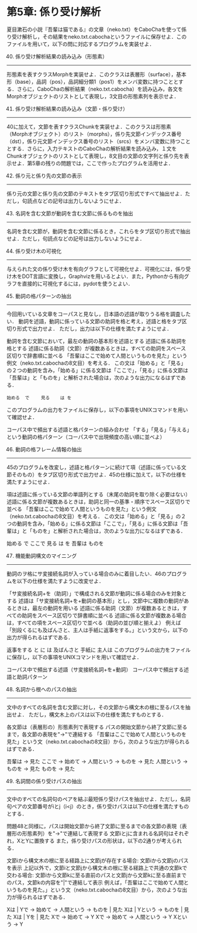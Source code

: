第5章: 係り受け解析
===
夏目漱石の小説『吾輩は猫である』の文章（neko.txt）をCaboChaを使って係り受け解析し，その結果をneko.txt.cabochaというファイルに保存せよ．このファイルを用いて，以下の問に対応するプログラムを実装せよ．

40. 係り受け解析結果の読み込み（形態素）
---
形態素を表すクラスMorphを実装せよ．このクラスは表層形（surface），基本形（base），品詞（pos），品詞細分類1（pos1）をメンバ変数に持つこととする．さらに，CaboChaの解析結果（neko.txt.cabocha）を読み込み，各文をMorphオブジェクトのリストとして表現し，3文目の形態素列を表示せよ．

41. 係り受け解析結果の読み込み（文節・係り受け）
---
40に加えて，文節を表すクラスChunkを実装せよ．このクラスは形態素（Morphオブジェクト）のリスト（morphs），係り先文節インデックス番号（dst），係り元文節インデックス番号のリスト（srcs）をメンバ変数に持つこととする．さらに，入力テキストのCaboChaの解析結果を読み込み，１文をChunkオブジェクトのリストとして表現し，8文目の文節の文字列と係り先を表示せよ．第5章の残りの問題では，ここで作ったプログラムを活用せよ．

42. 係り元と係り先の文節の表示
---
係り元の文節と係り先の文節のテキストをタブ区切り形式ですべて抽出せよ．ただし，句読点などの記号は出力しないようにせよ．

43. 名詞を含む文節が動詞を含む文節に係るものを抽出
---
名詞を含む文節が，動詞を含む文節に係るとき，これらをタブ区切り形式で抽出せよ．ただし，句読点などの記号は出力しないようにせよ．

44. 係り受け木の可視化
---
与えられた文の係り受け木を有向グラフとして可視化せよ．可視化には，係り受け木をDOT言語に変換し，Graphvizを用いるとよい．また，Pythonから有向グラフを直接的に可視化するには，pydotを使うとよい．

45. 動詞の格パターンの抽出
---
今回用いている文章をコーパスと見なし，日本語の述語が取りうる格を調査したい． 動詞を述語，動詞に係っている文節の助詞を格と考え，述語と格をタブ区切り形式で出力せよ． ただし，出力は以下の仕様を満たすようにせよ．

動詞を含む文節において，最左の動詞の基本形を述語とする
述語に係る助詞を格とする
述語に係る助詞（文節）が複数あるときは，すべての助詞をスペース区切りで辞書順に並べる
「吾輩はここで始めて人間というものを見た」という例文（neko.txt.cabochaの8文目）を考える． この文は「始める」と「見る」の２つの動詞を含み，「始める」に係る文節は「ここで」，「見る」に係る文節は「吾輩は」と「ものを」と解析された場合は，次のような出力になるはずである．

```始める  で```　　
```見る    は を```

このプログラムの出力をファイルに保存し，以下の事項をUNIXコマンドを用いて確認せよ．

コーパス中で頻出する述語と格パターンの組み合わせ
「する」「見る」「与える」という動詞の格パターン（コーパス中で出現頻度の高い順に並べよ）

46. 動詞の格フレーム情報の抽出
---
45のプログラムを改変し，述語と格パターンに続けて項（述語に係っている文節そのもの）をタブ区切り形式で出力せよ．45の仕様に加えて，以下の仕様を満たすようにせよ．

項は述語に係っている文節の単語列とする（末尾の助詞を取り除く必要はない）
述語に係る文節が複数あるときは，助詞と同一の基準・順序でスペース区切りで並べる
「吾輩はここで始めて人間というものを見た」という例文（neko.txt.cabochaの8文目）を考える． この文は「始める」と「見る」の２つの動詞を含み，「始める」に係る文節は「ここで」，「見る」に係る文節は「吾輩は」と「ものを」と解析された場合は，次のような出力になるはずである．

始める  で      ここで
見る    は を   吾輩は ものを

47. 機能動詞構文のマイニング
---
動詞のヲ格にサ変接続名詞が入っている場合のみに着目したい．46のプログラムを以下の仕様を満たすように改変せよ．

「サ変接続名詞+を（助詞）」で構成される文節が動詞に係る場合のみを対象とする
述語は「サ変接続名詞+を+動詞の基本形」とし，文節中に複数の動詞があるときは，最左の動詞を用いる
述語に係る助詞（文節）が複数あるときは，すべての助詞をスペース区切りで辞書順に並べる
述語に係る文節が複数ある場合は，すべての項をスペース区切りで並べる（助詞の並び順と揃えよ）
例えば「別段くるにも及ばんさと、主人は手紙に返事をする。」という文から，以下の出力が得られるはずである．

返事をする      と に は        及ばんさと 手紙に 主人は
このプログラムの出力をファイルに保存し，以下の事項をUNIXコマンドを用いて確認せよ．

コーパス中で頻出する述語（サ変接続名詞+を+動詞）
コーパス中で頻出する述語と助詞パターン

48. 名詞から根へのパスの抽出
---
文中のすべての名詞を含む文節に対し，その文節から構文木の根に至るパスを抽出せよ． ただし，構文木上のパスは以下の仕様を満たすものとする．

各文節は（表層形の）形態素列で表現する
パスの開始文節から終了文節に至るまで，各文節の表現を"->"で連結する
「吾輩はここで始めて人間というものを見た」という文（neko.txt.cabochaの8文目）から，次のような出力が得られるはずである．

吾輩は -> 見た
ここで -> 始めて -> 人間という -> ものを -> 見た
人間という -> ものを -> 見た
ものを -> 見た

49. 名詞間の係り受けパスの抽出
---
文中のすべての名詞句のペアを結ぶ最短係り受けパスを抽出せよ．ただし，名詞句ペアの文節番号がiとj（i<j）のとき，係り受けパスは以下の仕様を満たすものとする．

問題48と同様に，パスは開始文節から終了文節に至るまでの各文節の表現（表層形の形態素列）を"->"で連結して表現する
文節iとjに含まれる名詞句はそれぞれ，XとYに置換する
また，係り受けパスの形状は，以下の2通りが考えられる．

文節iから構文木の根に至る経路上に文節jが存在する場合: 文節iから文節jのパスを表示
上記以外で，文節iと文節jから構文木の根に至る経路上で共通の文節kで交わる場合: 文節iから文節kに至る直前のパスと文節jから文節kに至る直前までのパス，文節kの内容を"|"で連結して表示
例えば，「吾輩はここで始めて人間というものを見た。」という文（neko.txt.cabochaの8文目）から，次のような出力が得られるはずである．

Xは | Yで -> 始めて -> 人間という -> ものを | 見た
Xは | Yという -> ものを | 見た
Xは | Yを | 見た
Xで -> 始めて -> Y
Xで -> 始めて -> 人間という -> Y
Xという -> Y
